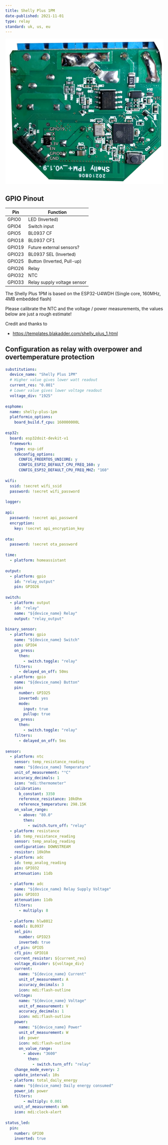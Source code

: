 ```yaml
---
title: Shelly Plus 1PM
date-published: 2021-11-01
type: relay
standard: uk, us, eu
---
```


![Shelly Plus 1PM](shelly_plus_1pm_pinout.jpg "Shelly Plus 1PM")

## GPIO Pinout

| Pin    | Function                    |
| ------ | --------------------------- |
| GPIO0  | LED (Inverted)              |
| GPIO4  | Switch input                |
| GPIO5  | BL0937 CF                   |
| GPIO18 | BL0937 CF1                  |
| GPIO19 | Future external sensors?    |
| GPIO23 | BL0937 SEL (Inverted)       |
| GPIO25 | Button (Inverted, Pull-up)  |
| GPIO26 | Relay                       |
| GPIO32 | NTC                         |
| GPIO33 | Relay supply voltage sensor |

The Shelly Plus 1PM is based on the ESP32-U4WDH (Single core, 160MHz, 4MB embedded flash)

Please calibrate the NTC and the voltage / power measurements, the values below are just a rough estimate!

Credit and thanks to

- https://templates.blakadder.com/shelly_plus_1.html

## Configuration as relay with overpower and overtemperature protection

```yaml
substitutions:
  device_name: "Shelly Plus 1PM"
  # Higher value gives lower watt readout
  current_res: "0.001"
  # Lower value gives lower voltage readout
  voltage_div: "1925"

esphome:
  name: shelly-plus-1pm
  platformio_options:
    board_build.f_cpu: 160000000L

esp32:
  board: esp32doit-devkit-v1
  framework:
    type: esp-idf
    sdkconfig_options:
      CONFIG_FREERTOS_UNICORE: y
      CONFIG_ESP32_DEFAULT_CPU_FREQ_160: y
      CONFIG_ESP32_DEFAULT_CPU_FREQ_MHZ: "160"

wifi:
  ssid: !secret wifi_ssid
  password: !secret wifi_password

logger:

api:
  password: !secret api_password
  encryption:
    key: !secret api_encryption_key

ota:
  password: !secret ota_password

time:
  - platform: homeassistant

output:
  - platform: gpio
    id: "relay_output"
    pin: GPIO26

switch:
  - platform: output
    id: "relay"
    name: "${device_name} Relay"
    output: "relay_output"

binary_sensor:
  - platform: gpio
    name: "${device_name} Switch"
    pin: GPIO4
    on_press:
      then:
        - switch.toggle: "relay"
    filters:
      - delayed_on_off: 50ms
  - platform: gpio
    name: "${device_name} Button"
    pin:
      number: GPIO25
      inverted: yes
      mode:
        input: true
        pullup: true
    on_press:
      then:
        - switch.toggle: "relay"
    filters:
      - delayed_on_off: 5ms

sensor:
  - platform: ntc
    sensor: temp_resistance_reading
    name: "${device_name} Temperature"
    unit_of_measurement: "°C"
    accuracy_decimals: 1
    icon: "mdi:thermometer"
    calibration:
      b_constant: 3350
      reference_resistance: 10kOhm
      reference_temperature: 298.15K
    on_value_range:
      - above: "80.0"
        then:
          - switch.turn_off: "relay"
  - platform: resistance
    id: temp_resistance_reading
    sensor: temp_analog_reading
    configuration: DOWNSTREAM
    resistor: 10kOhm
  - platform: adc
    id: temp_analog_reading
    pin: GPIO32
    attenuation: 11db

  - platform: adc
    name: "${device_name} Relay Supply Voltage"
    pin: GPIO33
    attenuation: 11db
    filters:
      - multiply: 8

  - platform: hlw8012
    model: BL0937
    sel_pin:
      number: GPIO23
      inverted: true
    cf_pin: GPIO5
    cf1_pin: GPIO18
    current_resistor: ${current_res}
    voltage_divider: ${voltage_div}
    current:
      name: "${device_name} Current"
      unit_of_measurement: A
      accuracy_decimals: 3
      icon: mdi:flash-outline
    voltage:
      name: "${device_name} Voltage"
      unit_of_measurement: V
      accuracy_decimals: 1
      icon: mdi:flash-outline
    power:
      name: "${device_name} Power"
      unit_of_measurement: W
      id: power
      icon: mdi:flash-outline
      on_value_range:
        - above: "3600"
          then:
            - switch.turn_off: "relay"
    change_mode_every: 2
    update_interval: 10s
  - platform: total_daily_energy
    name: "${device_name} Daily energy consumed"
    power_id: power
    filters:
        - multiply: 0.001
    unit_of_measurement: kWh
    icon: mdi:clock-alert

status_led:
  pin:
    number: GPIO0
    inverted: true
```

